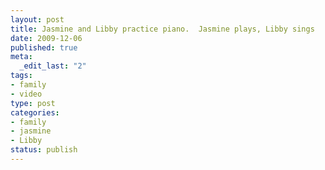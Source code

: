 ```yaml
--- 
layout: post
title: Jasmine and Libby practice piano.  Jasmine plays, Libby sings
date: 2009-12-06
published: true
meta: 
  _edit_last: "2"
tags: 
- family
- video
type: post
categories: 
- family
- jasmine
- Libby
status: publish
---
```


